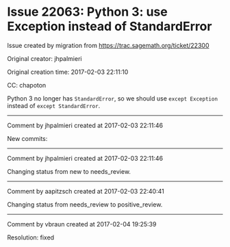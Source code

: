 # Issue 22063: Python 3: use Exception instead of StandardError

Issue created by migration from https://trac.sagemath.org/ticket/22300

Original creator: jhpalmieri

Original creation time: 2017-02-03 22:11:10

CC:  chapoton

Python 3 no longer has `StandardError`, so we should use `except Exception` instead of `except StandardError`.



---

Comment by jhpalmieri created at 2017-02-03 22:11:46

New commits:


---

Comment by jhpalmieri created at 2017-02-03 22:11:46

Changing status from new to needs_review.


---

Comment by aapitzsch created at 2017-02-03 22:40:41

Changing status from needs_review to positive_review.


---

Comment by vbraun created at 2017-02-04 19:25:39

Resolution: fixed
